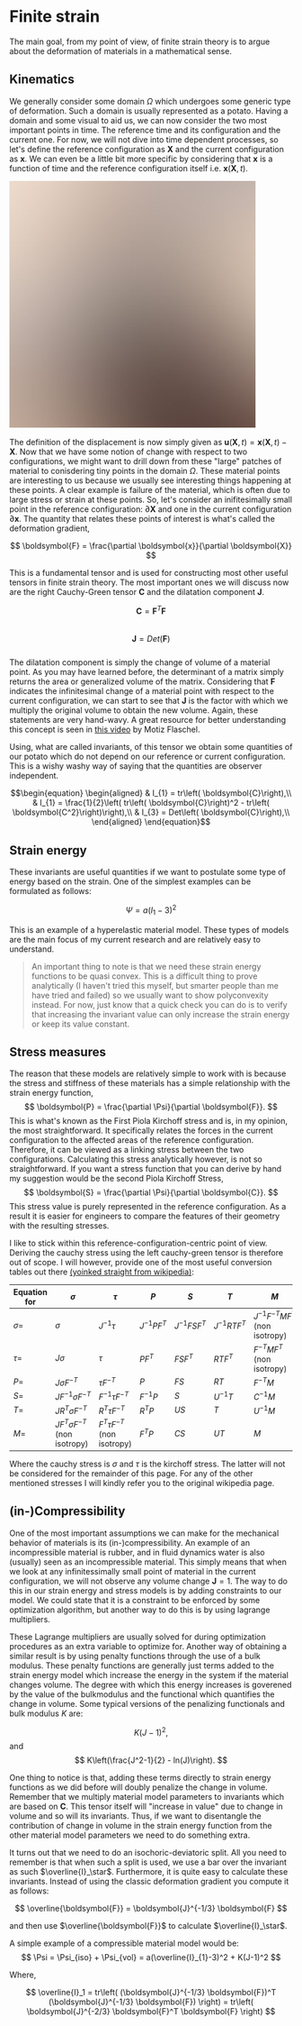 <!-- ---
# layout: default
title:  "Finite strain page"
date:   2025-09-28
categories: Jekyll update
theme: jekyll-theme-cayman
--- -->
# Finite strain
The main goal, from my point of view, of finite strain theory is to argue about the deformation of materials in a mathematical sense. 


## Kinematics
We generally consider some domain $\Omega$ which undergoes some generic type of deformation.
Such a domain is usually represented as a potato.
Having a domain and some visual to aid us, we can now consider the two most important points in time.
The reference time and its configuration and the current one.
For now, we will not dive into time dependent processes, so let's define the reference configuration as $\boldsymbol{X}$ and the current configuration as $\boldsymbol{x}$.
We can even be a little bit more specific by considering that $\boldsymbol{x}$ is a function of time and the reference configuration itself i.e. $\boldsymbol{x}(\boldsymbol{X}, t)$.

![Tempfigure](/images/pic01.jpg)

The definition of the displacement is now simply given as $\boldsymbol{u}(\boldsymbol{X}, t) = \boldsymbol{x}(\boldsymbol{X}, t) - \boldsymbol{X}$.
Now that we have some notion of change with respect to two configurations, we might want to drill down from these "large" patches of material to conisdering tiny points in the domain $\Omega$.
These material points are interesting to us because we usually see interesting things happening at these points.
A clear example is failure of the material, which is often due to large stress or strain at these points.
So, let's consider an inifitesimally small point in the reference configuration: $\partial\boldsymbol{X}$ and one in the current configuration $\partial\boldsymbol{x}$.
The quantity that relates these points of interest is what's called the deformation gradient,


$$  
    \boldsymbol{F} = \frac{\partial \boldsymbol{x}}{\partial \boldsymbol{X}} 
$$  

This is a fundamental tensor and is used for constructing most other useful tensors in finite strain theory.
The most important ones we will discuss now are the right Cauchy-Green tensor $\boldsymbol{C}$ and the dilatation component $\boldsymbol{J}$.

$$  
    \boldsymbol{C} = \boldsymbol{F}^{T}\boldsymbol{F}
$$  
$$  
    \boldsymbol{J} = Det\left(\boldsymbol{F}\right)
$$  
The dilatation component is simply the change of volume of a material point. 
As you may have learned before, the determinant of a matrix simply returns the area or generalized volume of the matrix.
Considering that $\boldsymbol{F}$ indicates the infinitesimal change of a material point with respect to the current configuration, we can start to see that $\boldsymbol{J}$ is the factor with which we multiply the original volume to obtain the new volume. 
Again, these statements are very hand-wavy. 
A great resource for better understanding this concept is seen in [this video](https://www.youtube.com/watch?v=u6sVUzIHuIg) by Motiz Flaschel.

Using, what are called invariants, of this tensor we obtain some quantities of our potato which do not depend on our reference or current configuration.
This is a wishy washy way of saying that the quantities are observer independent.

$$\begin{equation}
    \begin{aligned}
        & I_{1} = tr\left( \boldsymbol{C}\right),\\
        & I_{1} = \frac{1}{2}\left( tr\left( \boldsymbol{C}\right)^2 -  tr\left( \boldsymbol{C^2}\right)\right),\\
        & I_{3} = Det\left( \boldsymbol{C}\right),\\
    \end{aligned}
\end{equation}$$


## Strain energy
These invariants are useful quantities if we want to postulate some type of energy based on the strain.
One of the simplest examples can be formulated as follows:

$$
    \Psi = a(I_{1}-3)^2
$$

This is an example of a hyperelastic material model.
These types of models are the main focus of my current research and are relatively easy to understand.

>An important thing to note is that we need these strain energy functions to be quasi convex.
This is a difficult thing to prove analytically (I haven't tried this myself, but smarter people than me have tried and failed) so we usually want to show polyconvexity instead.
For now, just know that a quick check you can do is to verify that increasing the invariant value can only increase the strain energy or keep its value constant.


## Stress measures
The reason that these models are relatively simple to work with is because the stress and stiffness of these materials has a simple relationship with the strain energy function, 
$$
    \boldsymbol{P} = \frac{\partial \Psi}{\partial \boldsymbol{F}}.
$$
This is what's known as the First Piola Kirchoff stress and is, in my opinion, the most straightforward.
It specifically relates the forces in the current configuration to the affected areas of the reference configuration.
Therefore, it can be viewed as a linking stress between the two configurations.
Calculating this stress analytically however, is not so straightforward.
If you want a stress function that you can derive by hand my suggestion would be the second Piola Kirchoff Stress, 
$$
    \boldsymbol{S} = \frac{\partial \Psi}{\partial \boldsymbol{C}}.
$$
This stress value is purely represented in the reference configuration.
As a result it is easier for engineers to compare the features of their geometry with the resulting stresses.

I like to stick within this reference-configuration-centric point of view.
Deriving the cauchy stress using the left cauchy-green tensor is therefore out of scope.
I will however, provide one of the most useful conversion tables out there [(yoinked straight from wikipedia)](https://en.wikipedia.org/wiki/Alternative_stress_measures):


| Equation for | $\sigma$                              | $\tau$                            | $P$            | $S$             | $T$             | $M$                                 |
| ------------ | ------------------------------------- | --------------------------------- | -------------- | --------------- | --------------- | ----------------------------------- |
| $\sigma=$    | $\sigma$                              | $J^{-1}\tau$                      | $J^{-1}PF^{T}$ | $J^{-1}FSF^{T}$ | $J^{-1}RTF^{T}$ | $J^{-1}F^{-T}MF^{T}$ (non isotropy) |
| $\tau=$      | $J\sigma$                             | $\tau$                            | $P F^{T}$      | $FSF^{T}$       | $RTF^{T}$       | $F^{-T}MF^{T}$ (non isotropy)       |
| $P=$         | $J\sigma F^{-T}$                      | $\tau F^{-T}$                     | $P$            | $FS$            | $RT$            | $F^{-T}M$                           |
| $S=$         | $J F^{-1}\sigma F^{-T}$               | $F^{-1}\tau F^{-T}$               | $F^{-1}P$      | $S$             | $U^{-1}T$       | $C^{-1}M$                           |
| $T=$         | $J R^{T} \sigma F^{-T}$               | $R^{T} \tau F^{-T}$               | $R^{T}P$       | $US$            | $T$             | $U^{-1}M$                           |
| $M=$         | $J F^{T}\sigma F^{-T}$ (non isotropy) | $F^{T}\tau F^{-T}$ (non isotropy) | $F^{T}P$       | $CS$            | $UT$            | $M$                                 |

Where the cauchy stress is $\sigma$ and $\tau$ is the kirchoff stress.
The latter will not be considered for the remainder of this page.
For any of the other mentioned stresses I will kindly refer you to the original wikipedia page.

## (in-)Compressibility
One of the most important assumptions we can make for the mechanical behavior of materials is its (in-)compressibility.
An example of an incompressible material is rubber, and in fluid dynamics water is also (usually) seen as an incompressible material.
This simply means that when we look at any infinitessimally small point of material in the current configuration, we will not observe any volume change $\boldsymbol{J}=1$.
The way to do this in our strain energy and stress models is by adding constraints to our model.
We could state that it is a constraint to be enforced by some optimization algorithm, but another way to do this is by using lagrange multipliers.

These Lagrange multipliers are usually solved for during optimization procedures as an extra variable to optimize for.
Another way of obtaining a similar result is by using penalty functions through the use of a bulk modulus.
These penalty functions are generally just terms added to the strain energy model which increase the energy in the system if the material changes volume.
The degree with which this energy increases is goverened by the value of the bulkmodulus and the functional which quantifies the change in volume.
Some typical versions of the penalizing functionals and bulk modulus $K$ are:

$$
    K(J-1)^2,
$$
and 
$$
    K\left(\frac{J^2-1}{2} - ln(J)\right).
$$

One thing to notice is that, adding these terms directly to strain energy functions as we did before will doubly penalize the change in volume.
Remember that we multiply material model parameters to invariants which are based on $\boldsymbol{C}$.
This tensor itself will "increase in value" due to change in volume and so will its invariants.
Thus, if we want to disentangle the contribution of change in volume in the strain energy function from the other material model parameters we need to do something extra.

It turns out that we need to do an isochoric-deviatoric split.
All you need to remember is that when such a split is used, we use a bar over the invariant as such $\overline{I}_\star$.
Furthermore, it is quite easy to calculate these invariants.
Instead of using the classic deformation gradient you compute it as follows:

$$
    \overline{\boldsymbol{F}} = \boldsymbol{J}^{-1/3} \boldsymbol{F}
$$

and then use $\overline{\boldsymbol{F}}$ to calculate $\overline{I}_\star$.

A simple example of a compressible material model would be:
$$
    \Psi = \Psi_{iso} + \Psi_{vol} = a(\overline{I}_{1}-3)^2 + K(J-1)^2
$$

Where,

$$
    \overline{I}_1 = tr\left( (\boldsymbol{J}^{-1/3} \boldsymbol{F})^T (\boldsymbol{J}^{-1/3} \boldsymbol{F}) \right) = tr\left( \boldsymbol{J}^{-2/3} \boldsymbol{F}^T  \boldsymbol{F} \right)
$$
